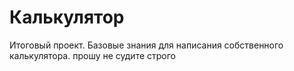 # Калькулятор
Итоговый проект.
Базовые знания для написания собственного калькулятора.
прошу не судите строго

